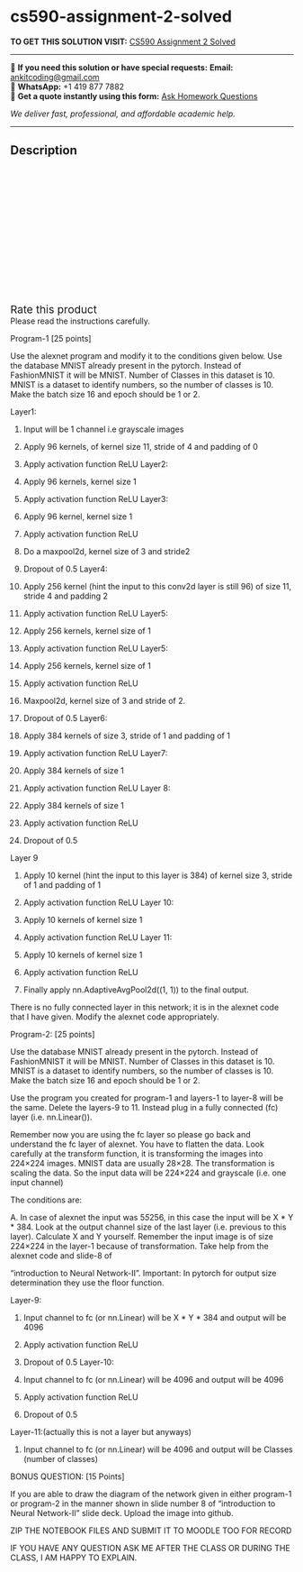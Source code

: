 # cs590-assignment-2-solved
**TO GET THIS SOLUTION VISIT:** [CS590 Assignment 2 Solved](https://www.ankitcodinghub.com/product/cs590-assignment-2-solved/)


---

📩 **If you need this solution or have special requests:** **Email:** ankitcoding@gmail.com  
📱 **WhatsApp:** +1 419 877 7882  
📄 **Get a quote instantly using this form:** [Ask Homework Questions](https://www.ankitcodinghub.com/services/ask-homework-questions/)

*We deliver fast, professional, and affordable academic help.*

---

<h2>Description</h2>



<div class="kk-star-ratings kksr-auto kksr-align-center kksr-valign-top" data-payload="{&quot;align&quot;:&quot;center&quot;,&quot;id&quot;:&quot;131841&quot;,&quot;slug&quot;:&quot;default&quot;,&quot;valign&quot;:&quot;top&quot;,&quot;ignore&quot;:&quot;&quot;,&quot;reference&quot;:&quot;auto&quot;,&quot;class&quot;:&quot;&quot;,&quot;count&quot;:&quot;0&quot;,&quot;legendonly&quot;:&quot;&quot;,&quot;readonly&quot;:&quot;&quot;,&quot;score&quot;:&quot;0&quot;,&quot;starsonly&quot;:&quot;&quot;,&quot;best&quot;:&quot;5&quot;,&quot;gap&quot;:&quot;4&quot;,&quot;greet&quot;:&quot;Rate this product&quot;,&quot;legend&quot;:&quot;0\/5 - (0 votes)&quot;,&quot;size&quot;:&quot;24&quot;,&quot;title&quot;:&quot;CS590  Assignment 2 Solved&quot;,&quot;width&quot;:&quot;0&quot;,&quot;_legend&quot;:&quot;{score}\/{best} - ({count} {votes})&quot;,&quot;font_factor&quot;:&quot;1.25&quot;}">

<div class="kksr-stars">

<div class="kksr-stars-inactive">
            <div class="kksr-star" data-star="1" style="padding-right: 4px">


<div class="kksr-icon" style="width: 24px; height: 24px;"></div>
        </div>
            <div class="kksr-star" data-star="2" style="padding-right: 4px">


<div class="kksr-icon" style="width: 24px; height: 24px;"></div>
        </div>
            <div class="kksr-star" data-star="3" style="padding-right: 4px">


<div class="kksr-icon" style="width: 24px; height: 24px;"></div>
        </div>
            <div class="kksr-star" data-star="4" style="padding-right: 4px">


<div class="kksr-icon" style="width: 24px; height: 24px;"></div>
        </div>
            <div class="kksr-star" data-star="5" style="padding-right: 4px">


<div class="kksr-icon" style="width: 24px; height: 24px;"></div>
        </div>
    </div>

<div class="kksr-stars-active" style="width: 0px;">
            <div class="kksr-star" style="padding-right: 4px">


<div class="kksr-icon" style="width: 24px; height: 24px;"></div>
        </div>
            <div class="kksr-star" style="padding-right: 4px">


<div class="kksr-icon" style="width: 24px; height: 24px;"></div>
        </div>
            <div class="kksr-star" style="padding-right: 4px">


<div class="kksr-icon" style="width: 24px; height: 24px;"></div>
        </div>
            <div class="kksr-star" style="padding-right: 4px">


<div class="kksr-icon" style="width: 24px; height: 24px;"></div>
        </div>
            <div class="kksr-star" style="padding-right: 4px">


<div class="kksr-icon" style="width: 24px; height: 24px;"></div>
        </div>
    </div>
</div>


<div class="kksr-legend" style="font-size: 19.2px;">
            <span class="kksr-muted">Rate this product</span>
    </div>
    </div>
Please read the instructions carefully.

Program-1 [25 points]

Use the alexnet program and modify it to the conditions given below. Use the database MNIST already present in the pytorch. Instead of FashionMNIST it will be MNIST. Number of Classes in this dataset is 10. MNIST is a dataset to identify numbers, so the number of classes is 10. Make the batch size 16 and epoch should be 1 or 2.

Layer1:

1. Input will be 1 channel i.e grayscale images

2. Apply 96 kernels, of kernel size 11, stride of 4 and padding of 0

3. Apply activation function ReLU Layer2:

1. Apply 96 kernels, kernel size 1

2. Apply activation function ReLU Layer3:

1. Apply 96 kernel, kernel size 1

2. Apply activation function ReLU

3. Do a maxpool2d, kernel size of 3 and stride2

4. Dropout of 0.5 Layer4:

1. Apply 256 kernel (hint the input to this conv2d layer is still 96) of size 11, stride 4 and padding 2

2. Apply activation function ReLU Layer5:

1. Apply 256 kernels, kernel size of 1

2. Apply activation function ReLU Layer5:

1. Apply 256 kernels, kernel size of 1

2. Apply activation function ReLU

3. Maxpool2d, kernel size of 3 and stride of 2.

4. Dropout of 0.5 Layer6:

1. Apply 384 kernels of size 3, stride of 1 and padding of 1

2. Apply activation function ReLU Layer7:

1. Apply 384 kernels of size 1

2. Apply activation function ReLU Layer 8:

1. Apply 384 kernels of size 1

2. Apply activation function ReLU

3. Dropout of 0.5

Layer 9

1. Apply 10 kernel (hint the input to this layer is 384) of kernel size 3, stride of 1 and padding of 1

2. Apply activation function ReLU Layer 10:

1. Apply 10 kernels of kernel size 1

2. Apply activation function ReLU Layer 11:

1. Apply 10 kernels of kernel size 1

2. Apply activation function ReLU

3. Finally apply nn.AdaptiveAvgPool2d((1, 1)) to the final output.

There is no fully connected layer in this network; it is in the alexnet code that I have given. Modify the alexnet code appropriately.

Program-2: [25 points]

Use the database MNIST already present in the pytorch. Instead of FashionMNIST it will be MNIST. Number of Classes in this dataset is 10. MNIST is a dataset to identify numbers, so the number of classes is 10. Make the batch size 16 and epoch should be 1 or 2.

Use the program you created for program-1 and layers-1 to layer-8 will be the same. Delete the layers-9 to 11. Instead plug in a fully connected (fc) layer (i.e. nn.Linear()).

Remember now you are using the fc layer so please go back and understand the fc layer of alexnet. You have to flatten the data. Look carefully at the transform function, it is transforming the images into 224×224 images. MNIST data are usually 28×28. The transformation is scaling the data. So the input data will be 224×224 and grayscale (i.e. one input channel)

The conditions are:

A. In case of alexnet the input was 5*5*256, in this case the input will be X * Y * 384. Look at the output channel size of the last layer (i.e. previous to this layer). Calculate X and Y yourself. Remember the input image is of size 224×224 in the layer-1 because of transformation. Take help from the alexnet code and slide-8 of

“introduction to Neural Network-II”. Important: In pytorch for output size determination they use the floor function.

Layer-9:

1. Input channel to fc (or nn.Linear) will be X * Y * 384 and output will be 4096

2. Apply activation function ReLU

3. Dropout of 0.5 Layer-10:

1. Input channel to fc (or nn.Linear) will be 4096 and output will be 4096

2. Apply activation function ReLU

3. Dropout of 0.5

Layer-11:(actually this is not a layer but anyways)

1. Input channel to fc (or nn.Linear) will be 4096 and output will be Classes (number of classes)

BONUS QUESTION: [15 Points]

If you are able to draw the diagram of the network given in either program-1 or program-2 in the manner shown in slide number 8 of “introduction to Neural Network-II” slide deck. Upload the image into github.

ZIP THE NOTEBOOK FILES AND SUBMIT IT TO MOODLE TOO FOR RECORD

IF YOU HAVE ANY QUESTION ASK ME AFTER THE CLASS OR DURING THE CLASS, I AM HAPPY TO EXPLAIN.
